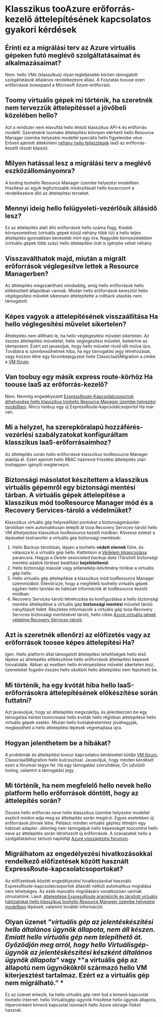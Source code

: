# <a name="frequently-asked-questions-about-classic-tooazure-resource-manager-migration"></a>Klasszikus tooAzure erőforrás-kezelő áttelepítésének kapcsolatos gyakori kérdések

## <a name="does-this-migration-plan-affect-any-of-my-existing-services-or-applications-that-run-on-azure-virtual-machines"></a>Érinti ez a migrálási terv az Azure virtuális gépeken futó meglévő szolgáltatásaimat és alkalmazásaimat? 

Nem. hello VMs (klasszikus) olyan legteljesebb körűen támogatott szolgáltatások általános rendelkezésre állási. A Folytatás toouse ezen erőforrások tooexpand a Microsoft Azure-erőforrást.

## <a name="what-happens-toomy-vms-if-i-dont-plan-on-migrating-in-hello-near-future"></a>Toomy virtuális gépek mi történik, ha szeretnék nem tervezzük áttelepítéssel a jövőbeli közelében hello? 

Azt a rendszer nem elavulttá hello létező klasszikus API-k és erőforrás modellt. Szeretnénk toomake áttelepítési könnyen elérhető hello Resource Manager üzembe helyezési modellel speciális hello figyelembe véve. Erősen ajánlott áttekinteni [néhány hello fejlesztések](../articles/azure-resource-manager/resource-manager-deployment-model.md) IaaS az erőforrás-kezelő részét képező.

## <a name="what-does-this-migration-plan-mean-for-my-existing-tooling"></a>Milyen hatással lesz a migrálási terv a meglévő eszközállományomra? 

A tooling toohello Resource Manager üzembe helyezési modellben frissítése az egyik legfontosabb módosításait hello tooaccount a rendelkezésre álló az áttelepítési terveket.

## <a name="how-long-will-hello-management-plane-downtime-be"></a>Mennyi ideig hello felügyeleti-vezérlősík állásidő lesz? 

Ez az áttelepítés alatt álló erőforrások hello száma függ. Kisebb környezetekhez (virtuális gépek közül néhány több tíz) a hello teljes áttelepítés gyorsabban kevesebb mint egy óra. Nagyobb környezetekben (virtuális gépek több száz) hello áttelepítési órát is igénybe vehet néhány.

## <a name="can-i-roll-back-after-my-migrating-resources-are-committed-in-resource-manager"></a>Visszaválthatok majd, miután a migrált erőforrások véglegesítve lettek a Resource Managerben? 

Az áttelepítés megszakítható mindaddig, amíg hello erőforrások hello előkészített állapotban vannak. Miután hello erőforrások keresztül hello véglegesítési művelet sikeresen áttelepítette a rollback utasítás nem támogatott.

## <a name="can-i-roll-back-my-migration-if-hello-commit-operation-fails"></a>Képes vagyok a áttelepítésének visszaállítása Ha hello véglegesítési művelet sikertelen? 

Áttelepítés nem állítható le, ha hello véglegesítési művelet sikertelen. Az összes áttelepítési műveletet, hello véglegesítési művelet, beleértve az idempotent. Ezért azt javasoljuk, hogy hello művelet rövid idő múlva újra. Továbbra is szembesülhetnek hiba, ha egy támogatási jegy létrehozását, vagy hozzon létre egy fórumbejegyzést hello ClassicIaaSMigration a címke a [VM fórum](https://social.msdn.microsoft.com/Forums/azure/home?forum=WAVirtualMachinesforWindows).

## <a name="do-i-have-toobuy-another-express-route-circuit-if-i-have-toouse-iaas-under-resource-manager"></a>Van toobuy egy másik express route-körhöz Ha toouse IaaS az erőforrás-kezelő? 

Nem. Nemrég engedélyezett [ExpressRoute-Kapcsolatcsoportok áthelyezése hello klasszikus toohello Resource Manager üzembe helyezési modellben](../articles/expressroute/expressroute-move.md). Nincs toobuy egy új ExpressRoute-kapcsolatcsoportot Ha már van.

## <a name="what-if-i-had-configured-role-based-access-control-policies-for-my-classic-iaas-resources"></a>Mi a helyzet, ha szerepköralapú hozzáférés-vezérlési szabályzatokat konfiguráltam klasszikus IaaS-erőforrásaimhoz? 

Az áttelepítés során hello erőforrások klasszikus tooResource Manager alakítja át. Ezért ajánlott hello RBAC házirend-frissítési áttelepítés után toohappen igénylő megtervezni.

## <a name="i-backed-up-my-classic-vms-in-a-backup-vault-can-i-migrate-my-vms-from-classic-mode-tooresource-manager-mode-and-protect-them-in-a-recovery-services-vault"></a>Biztonsági másolatot készítettem a klasszikus virtuális gépemről egy biztonsági mentési tárban. A virtuális gépek áttelepítése a klasszikus mód tooResource Manager mód és a Recovery Services-tároló a védelmüket? 

Klasszikus virtuális gép helyreállítási pontokat a biztonságimásolat-tárolóban nem automatikusan telepíti át tooa Recovery Services-tároló hello VM áthelyezése klasszikus tooResource kezelő módban. Kövesse ezeket a lépéseket tootransfer a virtuális gép biztonsági mentések:

1. Hello Backup-tárolóban, lépjen a toohello **védett elemek** fülre, és válassza ki a virtuális gép hello. Kattintson a [Védelem kikapcsolása](../articles/backup/backup-azure-manage-vms-classic.md#stop-protecting-virtual-machines) parancsra. Hagyja a *Delete associated backup data* (Társított biztonsági mentési adatok törlése) beállítást **bejelöletlenül**.
2. Hello biztonsági másolat vagy pillanatkép-bővítmény törlése a virtuális gép hello.
3. Hello virtuális gép áttelepítése a klasszikus mód tooResource Manager üzemmódból. Ellenőrizze, hogy a megfelelő toohello virtuális gépek egyben hello tárolási és hálózati információk át tooResource kezelő módban.
4. Recovery Services-tároló létrehozása és konfigurálása a hello biztonsági mentési áttelepítése a virtuális gép **biztonsági mentési** művelet tároló irányítópult felett. Részletes információk a virtuális gép tooa Recovery Services biztonsági mentésével tároló, hello cikke [Azure virtuális gépek védelme Recovery Services-tároló](../articles/backup/backup-azure-vms-first-look-arm.md).

## <a name="can-i-validate-my-subscription-or-resources-toosee-if-theyre-capable-of-migration"></a>Azt is szeretnék ellenőrzi az előfizetés vagy az erőforrások toosee képes áttelepítési Ha? 

Igen. Hello platform által támogatott áttelepítési lehetőségek hello első lépése az áttelepítés előkészítése hello erőforrások áttelepítési képesek toovalidate. Abban az esetben hello érvényesítése művelet sikertelen lesz, üzeneteket fogadni összes hello okokból hello áttelepítési nem fejezhető be.

## <a name="what-happens-if-i-run-into-a-quota-error-while-preparing-hello-iaas-resources-for-migration"></a>Mi történik, ha egy kvótát hiba hello IaaS-erőforrásokra áttelepítésének előkészítése során futtatni? 

Azt javasoljuk, hogy az áttelepítés megszakítja, és jelentkezzen be egy támogatási kérést tooincrease hello kvóták hello régióban áttelepítése hello virtuális gépek esetén. Miután hello kvótakérelemhez jóváhagyják, megkezdheti a hello áttelepítési lépések végrehajtása újra.

## <a name="how-do-i-report-an-issue"></a>Hogyan jelenthetem be a hibákat? 

A problémák és áttelepítési tooour kapcsolatos kérdéseket küldje [VM fórum](https://social.msdn.microsoft.com/Forums/azure/home?forum=WAVirtualMachinesforWindows), ClassicIaaSMigration hello kulcsszóval. Javasoljuk, hogy minden kérdését ezen a fórumon tegye fel. Ha egy támogatási szerződése, Ön üdvözlő toolog, valamint a támogatási jegy.

## <a name="what-if-i-dont-like-hello-names-of-hello-resources-that-hello-platform-chose-during-migration"></a>Mi történik, ha nem megfelelő hello nevek hello platform hello erőforrások döntött, hogy az áttelepítés során? 

Összes hello erőforrás neve hello klasszikus üzembe helyezési modellel explicit módon adja meg az áttelepítés során megőrzi. Egyes esetekben új erőforrások jönnek létre. Például: minden virtuális géphez létrejön egy hálózati adapter. Jelenleg nem támogatjuk hello képességét toocontrol hello neve az áttelepítés során létrehozott új erőforrások. A szavazatok hello a szolgáltatáshoz tartozó naplófájl [Azure visszajelzési fórumon](http://feedback.azure.com).

## <a name="can-i-migrate-expressroute-circuits-used-across-subscriptions-with-authorization-links"></a>Migrálhatom az engedélyezési hivatkozásokkal rendelkező előfizetések között használt ExpressRoute-kapcsolatcsoportokat? 

Az előfizetések közötti engedélyezési hivatkozásokat használó ExpressRoute-kapcsolatcsoportok állásidő nélküli automatikus migrálása nem lehetséges. Az ezek manuális migrálására vonatkozóan vannak útmutatóink. Lásd: [áttelepítése ExpressRoute áramkörök és társított virtuális hálózatokat hello klasszikus toohello Resource Manager üzembe helyezési modellben](../articles/expressroute/expressroute-migration-classic-resource-manager.md) lépéseit, valamint további információt.

## <a name="i-got-a-message-vm-is-reporting-hello-overall-agent-status-as-not-ready-hence-hello-vm-cannot-be-migrated-ensure-that-hello-vm-agent-is-reporting-overall-agent-status-as-ready-or-vm-contains-extension-whose-status-is-not-being-reported-from-hello-vm-hence-this-vm-cannot-be-migrated-"></a>Olyan üzenet *"virtuális gép az jelentéskészítési hello általános ügynök állapota, nem áll készen. Emiatt hello virtuális gép nem telepíthető át. Győződjön meg arról, hogy hello Virtuálisgép-ügynök az jelentéskészítési készként általános ügynök állapota"* vagy *"a virtuális gép az állapotú nem ügynökökről származó hello VM kiterjesztést tartalmaz. Ezért ez a virtuális gép nem migrálható.” *

Ez az üzenet érkezik, ha hello virtuális gép nem tud a kimenő kapcsolat toohello internet. hello Virtuálisgép-ügynök frissítése hello ügynök állapota, ötpercenként kimenő kapcsolat tooreach hello Azure storage-fiókot használ.
